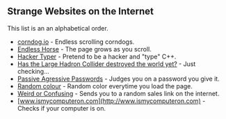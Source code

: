 ## Strange Websites on the Internet
This list is an an alphabetical order.
- [corndog.io](http://corndog.io) - Endless scrolling corndogs.
- [Endless Horse](http://endless.horse) - The page grows as you scroll.
- [Hacker Typer](http://www.hackertyper.com) - Pretend to be a hacker and "type" C++.
- [Has the Large Hadron Collider destroyed the world yet?](http://hasthelargehadroncolliderdestroyedtheworldyet.com) - Just checking...
- [Passive Agressive Passwords](https://trypap.com) - Judges you on a password you give it.
- [Random colour](http://randomcolour.com) - Random color everytime you load the page.
- [Weird or Confusing](https://weirdorconfusing.com) - Sends you to a random sales link on the internet.
- [www.ismycomputeron.com](http://www.ismycomputeron.com) - Checks if your computer is on.
